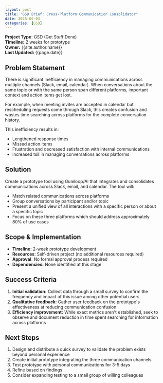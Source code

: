 ```yaml
---
layout: post
title: "GSD Brief: Cross-Platform Communication Consolidator"
date: 2025-06-03
categories: [GSD]
---
```


**Project Type:** GSD (Get Stuff Done)  
**Timeline:** 2 weeks for prototype  
**Owner:** {{site.author.name}}  
**Last Updated:** {{page.date}}  

## Problem Statement

There is significant inefficiency in managing communications across multiple channels (Slack, email, calendar). When conversations about the same topic or with the same person span different platforms, important context and action items get lost.

For example, when meeting invites are accepted in calendar but rescheduling requests come through Slack, this creates confusion and wastes time searching across platforms for the complete conversation history.

This inefficiency results in:
- Lengthened response times
- Missed action items
- Frustration and decreased satisfaction with internal communications
- Increased toil in managing conversations across platforms

## Solution

Create a prototype tool using Gumloop/AI that integrates and consolidates communications across Slack, email, and calendar. The tool will:
- Match related communications across platforms
- Group conversations by participant and/or topic
- Present a unified view of all interactions with a specific person or about a specific topic
- Focus on these three platforms which should address approximately 80% of use cases

## Scope & Implementation

- **Timeline:** 2-week prototype development
- **Resources:** Self-driven project (no additional resources required)
- **Approval:** No formal approval process required
- **Dependencies:** None identified at this stage

## Success Criteria

1. **Initial validation:** Collect data through a small survey to confirm the frequency and impact of this issue among other potential users
2. **Qualitative feedback:** Gather user feedback on the prototype's effectiveness at reducing communication confusion
3. **Efficiency improvement:** While exact metrics aren't established, seek to observe and document reduction in time spent searching for information across platforms

## Next Steps

1. Design and distribute a quick survey to validate the problem exists beyond personal experience
2. Create initial prototype integrating the three communication channels
3. Test prototype with personal communications for 3-5 days
4. Refine based on findings
5. Consider expanding testing to a small group of willing colleagues
